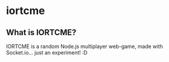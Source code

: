 # iortcme

## What is IORTCME?
IORTCME is a random Node.js multiplayer web-game, made with Socket.io... just an experiment! :D
